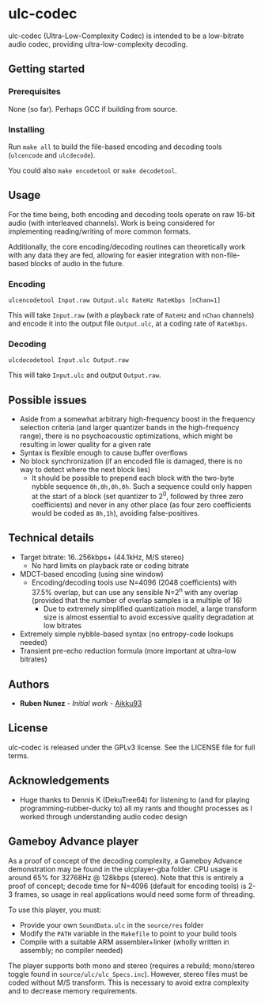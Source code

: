 # ulc-codec
ulc-codec (Ultra-Low-Complexity Codec) is intended to be a low-bitrate audio codec, providing ultra-low-complexity decoding.

## Getting started

### Prerequisites
None (so far). Perhaps GCC if building from source.

### Installing
Run ```make all``` to build the file-based encoding and decoding tools (```ulcencode``` and ```ulcdecode```).

You could also ```make encodetool``` or ```make decodetool```.

## Usage
For the time being, both encoding and decoding tools operate on raw 16-bit audio (with interleaved channels).
Work is being considered for implementing reading/writing of more common formats.

Additionally, the core encoding/decoding routines can theoretically work with any data they are fed, allowing for easier integration with non-file-based blocks of audio in the future.

### Encoding
```ulcencodetool Input.raw Output.ulc RateHz RateKbps [nChan=1]```

This will take ```Input.raw``` (with a playback rate of ```RateHz``` and ```nChan``` channels) and encode it into the output file ```Output.ulc```, at a coding rate of ```RateKbps```.

### Decoding
```ulcdecodetool Input.ulc Output.raw```

This will take ```Input.ulc``` and output ```Output.raw```.

## Possible issues
* Aside from a somewhat arbitrary high-frequency boost in the frequency selection criteria (and larger quantizer bands in the high-frequency range), there is no psychoacoustic optimizations, which might be resulting in lower quality for a given rate
* Syntax is flexible enough to cause buffer overflows
* No block synchronization (if an encoded file is damaged, there is no way to detect where the next block lies)
    * It should be possible to prepend each block with the two-byte nybble sequence ```0h,0h,0h,0h```. Such a sequence could only happen at the start of a block (set quantizer to 2<sup>0</sup>, followed by three zero coefficients) and never in any other place (as four zero coefficients would be coded as ```8h,1h```), avoiding false-positives.

## Technical details
* Target bitrate: 16..256kbps+ (44.1kHz, M/S stereo)
    * No hard limits on playback rate or coding bitrate
* MDCT-based encoding (using sine window)
    * Encoding/decoding tools use N=4096 (2048 coefficients) with 37.5% overlap, but can use any sensible N=2<sup>n</sup> with any overlap (provided that the number of overlap samples is a multiple of 16)
        * Due to extremely simplified quantization model, a large transform size is almost essential to avoid excessive quality degradation at low bitrates
* Extremely simple nybble-based syntax (no entropy-code lookups needed)
* Transient pre-echo reduction formula (more important at ultra-low bitrates)

## Authors
* **Ruben Nunez** - *Initial work* - [Aikku93](https://github.com/Aikku93)

## License
ulc-codec is released under the GPLv3 license. See the LICENSE file for full terms.

## Acknowledgements
* Huge thanks to Dennis K (DekuTree64) for listening to (and for playing programming-rubber-ducky to) all my rants and thought processes as I worked through understanding audio codec design

## Gameboy Advance player

As a proof of concept of the decoding complexity, a Gameboy Advance demonstration may be found in the ulcplayer-gba folder. CPU usage is around 65% for 32768Hz @ 128kbps (stereo). Note that this is entirely a proof of concept; decode time for N=4096 (default for encoding tools) is 2-3 frames, so usage in real applications would need some form of threading.

To use this player, you must:
* Provide your own ```SoundData.ulc``` in the ```source/res``` folder
* Modify the ```PATH``` variable in the ```Makefile``` to point to your build tools
* Compile with a suitable ARM assembler+linker (wholly written in assembly; no compiler needed)

The player supports both mono and stereo (requires a rebuild; mono/stereo toggle found in ```source/ulc/ulc_Specs.inc```). However, stereo files must be coded without M/S transform. This is necessary to avoid extra complexity and to decrease memory requirements.
